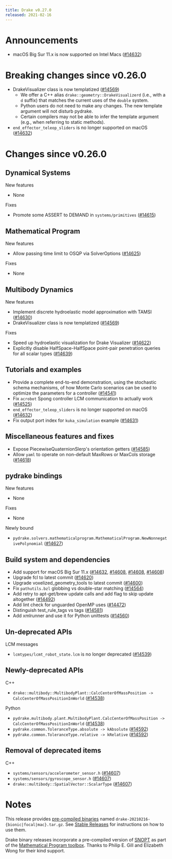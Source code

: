 ```yaml
---
title: Drake v0.27.0
released: 2021-02-16
---
```


# Announcements

* macOS Big Sur 11.x is now supported on Intel Macs ([#14632][_#14632])

# Breaking changes since v0.26.0

* DrakeVisualizer class is now templatized ([#14569][_#14569])
    * We offer a C++ alias ``drake::geometry::DrakeVisualizerd`` (i.e., with a
      ``d`` suffix) that matches the current uses of the ``double`` system.
    * Python users do not need to make any changes. The new template
      argument will not disturb pydrake.
    * Certain compilers may not be able to infer the template argument (e.g.,
      when referring to static methods).
* ``end_effector_teleop_sliders`` is no longer supported on macOS ([#14632][_#14632])

# Changes since v0.26.0

## Dynamical Systems

<!--- relnotes for systems go here --->

New features

* None

Fixes

* Promote some ASSERT to DEMAND in ``systems/primitives`` ([#14615][_#14615])

## Mathematical Program

<!--- relnotes for solvers go here --->

New features

* Allow passing time limit to OSQP via SolverOptions ([#14625][_#14625])

Fixes

* None

## Multibody Dynamics

<!--- relnotes for geometry,multibody go here --->


New features

* Implement discrete hydroelastic model approximation with TAMSI ([#14630][_#14630])
* DrakeVisualizer class is now templatized ([#14569][_#14569])

Fixes

* Speed up hydroelastic visualization for Drake Visualizer ([#14622][_#14622])
* Explicitly disable HalfSpace-HalfSpace point-pair penetration queries for all scalar types ([#14639][_#14639])

## Tutorials and examples

<!--- relnotes for examples,tutorials go here --->


* Provide a complete end-to-end demonstration, using the stochastic schema mechanisms, of how Monte Carlo scenarios can be used to optimize the parameters for a controller ([#14541][_#14541])
* Fix ``acrobot`` Spong controller LCM communication to actually work ([#14525][_#14525])
* ``end_effector_teleop_sliders`` is no longer supported on macOS ([#14632][_#14632])
* Fix output port index for ``kuka_simulation`` example ([#14631][_#14631])


## Miscellaneous features and fixes

<!--- relnotes for common,math,lcm,lcmtypes,manipulation,perception go here --->

* Expose PiecewiseQuaternionSlerp's orientation getters ([#14585][_#14585])
* Allow ``yaml`` to operate on non-default MaxRows or MaxCols storage ([#14618][_#14618])

<!---
Not installed:
    * Add RenderEngineGL to the render engine benchmark ([#14540][_#14540])
    * Fix ``render_benchmark`` build error under mac ([#14558][_#14558])
    * Increase ProximityEngine introspection for unit tests ([#14640][_#14640])
--->

## pydrake bindings

<!--- relnotes for bindings go here --->

New features

* None

Fixes

* None

Newly bound

* ``pydrake.solvers.mathematicalprogram.MathematicalProgram.NewNonnegativePolynomial`` ([#14627][_#14627])

## Build system and dependencies

<!--- relnotes for attic,cmake,doc,setup,third_party,tools go here --->

* Add support for macOS Big Sur 11.x ([#14632][_#14632], [#14608][_#14608], [#14608][_#14608], [#14608][_#14608])
* Upgrade fcl to latest commit ([#14620][_#14620])
* Upgrade voxelized_geometry_tools to latest commit ([#14600][_#14600])
* Fix ``pathutils.bzl`` globbing vs double-star matching ([#14564][_#14564])
* Add retry to apt-get/brew update calls and add flag to skip update altogether ([#14492][_#14492])
* Add lint check for unguarded OpenMP uses ([#14472][_#14472])
* Distinguish test_rule_tags vs tags ([#14581][_#14581])
* Add xmlrunner and use it for Python unittests ([#14560][_#14560])

<!--
Not installed:
    * Start gathering sharable performance benchmarking infrastructure ([#14505][_#14505])
    * Prepare for Jekyll website conversion ([#14531][_#14531], [#14612][_#14612])
    * Minor cleanup ([#14582][_#14582], [#14572][_#14572], [#14563][_#14563], [#14554][_#14554], [#14580][_#14580])
    * Define groupings in ``//doc`` to smooth our CI integration ([#14583][_#14583])
    * Add consolidated ``//doc`` deployment tool ([#14587][_#14587])
    * Remove `attic` from release notes template ([#14647][_#14647])
-->

## Un-deprecated APIs

LCM messages

* ``lcmtypes/lcmt_robot_state.lcm`` is no longer deprecated ([#14539][_#14539])

## Newly-deprecated APIs

C++

* ``drake::multibody::MultibodyPlant::CalcCenterOfMassPosition -> CalcCenterOfMassPositionInWorld`` ([#14538][_#14538])

Python

* ``pydrake.multibody.plant.MultibodyPlant.CalcCenterOfMassPosition -> CalcCenterOfMassPositionInWorld`` ([#14538][_#14538])
* ``pydrake.common.ToleranceType.absolute -> kAbsolute`` ([#14592][_#14592])
* ``pydrake.common.ToleranceType.relative -> kRelative`` ([#14592][_#14592])


## Removal of deprecated items

C++

* ``systems/sensors/accelerometer_sensor.h`` ([#14607][_#14607])
* ``systems/sensors/gyroscope_sensor.h`` ([#14607][_#14607])
* ``drake::multibody::SpatialVector::ScalarType`` ([#14607][_#14607])

# Notes

This release provides [pre-compiled binaries](https://github.com/RobotLocomotion/drake/releases/tag/v0.27.0) named
``drake-20210216-{bionic|focal|mac}.tar.gz``. See [Stable Releases](/from_binary.html#stable-releases) for instructions on how to use them.

Drake binary releases incorporate a pre-compiled version of [SNOPT](https://ccom.ucsd.edu/~optimizers/solvers/snopt/) as part of the
[Mathematical Program toolbox](https://drake.mit.edu/doxygen_cxx/group__solvers.html). Thanks to
Philip E. Gill and Elizabeth Wong for their kind support.

<!--- begin issue links --->
[_#14472]: https://github.com/RobotLocomotion/drake/pull/14472
[_#14492]: https://github.com/RobotLocomotion/drake/pull/14492
[_#14505]: https://github.com/RobotLocomotion/drake/pull/14505
[_#14525]: https://github.com/RobotLocomotion/drake/pull/14525
[_#14531]: https://github.com/RobotLocomotion/drake/pull/14531
[_#14538]: https://github.com/RobotLocomotion/drake/pull/14538
[_#14539]: https://github.com/RobotLocomotion/drake/pull/14539
[_#14540]: https://github.com/RobotLocomotion/drake/pull/14540
[_#14541]: https://github.com/RobotLocomotion/drake/pull/14541
[_#14554]: https://github.com/RobotLocomotion/drake/pull/14554
[_#14558]: https://github.com/RobotLocomotion/drake/pull/14558
[_#14560]: https://github.com/RobotLocomotion/drake/pull/14560
[_#14563]: https://github.com/RobotLocomotion/drake/pull/14563
[_#14564]: https://github.com/RobotLocomotion/drake/pull/14564
[_#14569]: https://github.com/RobotLocomotion/drake/pull/14569
[_#14572]: https://github.com/RobotLocomotion/drake/pull/14572
[_#14580]: https://github.com/RobotLocomotion/drake/pull/14580
[_#14581]: https://github.com/RobotLocomotion/drake/pull/14581
[_#14582]: https://github.com/RobotLocomotion/drake/pull/14582
[_#14583]: https://github.com/RobotLocomotion/drake/pull/14583
[_#14585]: https://github.com/RobotLocomotion/drake/pull/14585
[_#14587]: https://github.com/RobotLocomotion/drake/pull/14587
[_#14592]: https://github.com/RobotLocomotion/drake/pull/14592
[_#14600]: https://github.com/RobotLocomotion/drake/pull/14600
[_#14607]: https://github.com/RobotLocomotion/drake/pull/14607
[_#14608]: https://github.com/RobotLocomotion/drake/pull/14608
[_#14612]: https://github.com/RobotLocomotion/drake/pull/14612
[_#14615]: https://github.com/RobotLocomotion/drake/pull/14615
[_#14618]: https://github.com/RobotLocomotion/drake/pull/14618
[_#14620]: https://github.com/RobotLocomotion/drake/pull/14620
[_#14622]: https://github.com/RobotLocomotion/drake/pull/14622
[_#14625]: https://github.com/RobotLocomotion/drake/pull/14625
[_#14627]: https://github.com/RobotLocomotion/drake/pull/14627
[_#14630]: https://github.com/RobotLocomotion/drake/pull/14630
[_#14631]: https://github.com/RobotLocomotion/drake/pull/14631
[_#14632]: https://github.com/RobotLocomotion/drake/pull/14632
[_#14639]: https://github.com/RobotLocomotion/drake/pull/14639
[_#14640]: https://github.com/RobotLocomotion/drake/pull/14640
[_#14647]: https://github.com/RobotLocomotion/drake/pull/14647
<!--- end issue links --->

<!--
  Current oldest_commit 5b3377b92387cd149d5aa7b88f8ce5866347bbc1 (exclusive).
  Current newest_commit fc1e0e5e7eb8cef3b9a38de650bd8ccdff04a4e4 (inclusive).
-->
